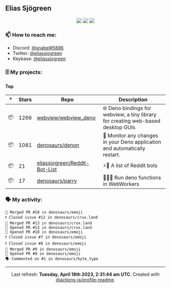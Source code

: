 ## Elias Sjögreen

<p align="center">
  <img src="https://img.shields.io/badge/🎂-dec. 2003-success" />
  <img src="https://img.shields.io/badge/🌎-Stockholm-informational" />
  <img src="https://img.shields.io/badge/👦-He/Him-informational" />
</p>

### 📫 How to reach me:

- Discord: [@snabel#5886](https://discord.com/users/267978757799673866)
- Twitter: [@eliassjogreen](https://twitter.com/eliassjogreen)
- Keybase: [@eliassjogreen](https://keybase.io/eliassjogreen)

### 🗄 My projects:

#### Top
|*|Stars|Repo|Description|
|---|---|---|---|
| 📦 | 1266 | [webview/webview_deno](https://github.com/webview/webview_deno) | 🌐 Deno bindings for webview, a tiny library for creating web-based desktop GUIs |
| 📦 | 1081 | [denosaurs/denon](https://github.com/denosaurs/denon) | 👀 Monitor any changes in your Deno application and automatically restart. |
| 📦 | 21 | [eliassjogreen/Reddit-Bot-List](https://github.com/eliassjogreen/Reddit-Bot-List) | ⚡️🤖 A list of Reddit bots |
| 📦 | 17 | [denosaurs/parry](https://github.com/denosaurs/parry) | 👷🏽‍♂️ Run deno functions in WebWorkers |

### 🗣 My activity:

```
🎉 Merged PR #10 in denosaurs/emoji
❗️ Closed issue #12 in denosaurs/crux.land
🎉 Merged PR #13 in denosaurs/crux.land
💪 Opened PR #13 in denosaurs/crux.land
💪 Opened PR #10 in denosaurs/emoji
❗️ Closed issue #7 in denosaurs/emoji
❗️ Closed issue #8 in denosaurs/emoji
🎉 Merged PR #9 in denosaurs/emoji
💪 Opened PR #9 in denosaurs/emoji
🗣 Commented on #1 in denosaurs/byte_type
```

------------
<p align="center">Last refresh: <b>Tuesday, April 18th 2023, 2:31:44 am UTC</b>. Created with <a href=https://github.com/marketplace/actions/profile-readme>@actions-js/profile-readme</a>.</p>
